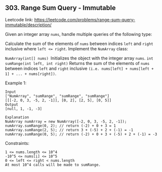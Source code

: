 ## 303. Range Sum Query - Immutable

Leetcode link: https://leetcode.com/problems/range-sum-query-immutable/description/

Given an integer array `nums`, handle multiple queries of the following type:

Calculate the sum of the elements of `nums` between indices `left` and `right` inclusive where `left <= right`.
Implement the `NumArray` class:

`NumArray(int[] nums) `Initializes the object with the integer array `nums`.
`int sumRange(int left, int right)` Returns the sum of the elements of `nums` between indices `left` and `right` inclusive `(i.e. nums[left] + nums[left + 1] + ... + nums[right])`.

Example 1:

```
Input
["NumArray", "sumRange", "sumRange", "sumRange"]
[[[-2, 0, 3, -5, 2, -1]], [0, 2], [2, 5], [0, 5]]
Output
[null, 1, -1, -3]

Explanation
NumArray numArray = new NumArray([-2, 0, 3, -5, 2, -1]);
numArray.sumRange(0, 2); // return (-2) + 0 + 3 = 1
numArray.sumRange(2, 5); // return 3 + (-5) + 2 + (-1) = -1
numArray.sumRange(0, 5); // return (-2) + 0 + 3 + (-5) + 2 + (-1) = -3
```

Constraints:

```
1 <= nums.length <= 10^4
-10^5 <= nums[i] <= 10^5
0 <= left <= right < nums.length
At most 10^4 calls will be made to sumRange.
```
